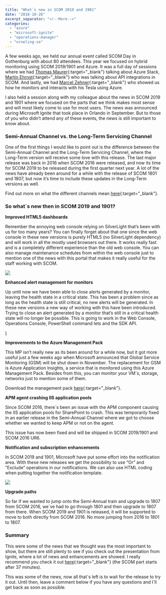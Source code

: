 ```yaml
---
title: "What´s new in SCOM 2019 and 1901"
date: "2018-10-26"
excerpt_separator: "<!--More-->"
categories: 
  - "azure"
  - "microsoft-ignite"
  - "operations-manager"
  - "orneling-se"
---
```


A few weeks ago, we held our annual event called SCOM Day in Gothenburg with about 80 attendees. This year we focused on hybrid monitoring using SCOM 2019/1901 and Azure. It was a full day of sessions where we had [Thomas Maurer](https://www.thomasmaurer.ch/){:target="_blank"} talking about Azure Stack, [Martin Ehrnst](https://adatum.no/){:target="_blank"} who was talking about API integrations in SCOM. And lastly, we had [Marcel Zehner](https://marcelzehner.ch/){:target="_blank"} who showed us how he monitors and interacts with his Tesla using Azure.
<!--More-->
I also held a session along with my colleague about the news in SCOM 2019 and 1901 where we focused on the parts that we think makes most sense and will most likely come to use for most users. The news was announced during Microsoft Ignite that took place in Orlando in September. But to those of you who didn’t attend any of these events, the news is still important to know about.

### Semi-Annual Channel vs. the Long-Term Servicing Channel

One of the first things I would like to point out is the difference between the Semi-Annual Channel and the Long-Term Servicing Channel, where the Long-Term version will receive some love with this release. The last major release was back in 2016 when SCOM 2016 were released, and now its time for SCOM 2019 to be released during the first quarter next year. A lot of the news have already been around for a while with the release of SCOM 1801 and 1807, but now it’s time to include these updates in the Long-Term versions as well.

Find out more on what the different channels mean [here](https://blog.orneling.se/2018/02/scom-1801-has-been-relased/){:target="_blank"}.

### So what´s new then in SCOM 2019 and 1901?

**Improved HTML5 dashboards**

Remember the annoying web console relying on SilverLight that’s been with us for too many years? You can finally forget about that one since the web console in these new versions is purely HTML5 (no SilverLight dependency) and will work in all the mostly used browsers out there. It works really fast and is a completely different experience than the old web console. You can also manage maintenance schedules from within the web console just to mention one of the news with this portal that makes it really useful for the staff working with SCOM.

![](https://blog.orneling.se/assets/images/2018/10/1-1.jpg)

**Enhanced alert management for monitors**

Up until now we have been able to close alerts generated by a monitor, leaving the health state in a critical state. This has been a problem since as long as the health state is still critical, no new alerts will be generated. In these new versions a new way of working with this have been introduced. Trying to close an alert generated by a monitor that’s still in a critical health state will no longer be possible. This is going to work in the Web Console, Operations Console, PowerShell command lets and the SDK API.

[)](https://blog.orneling.se/assets/images/2018/10/2-1.jpg)

**Improvements to the Azure Management Pack**

This MP isn’t really new as its been around for a while now, but it got more useful just a few weeks ago when Microsoft announced that Global Service Monitoring (GSM) will be shut down in November. The replacement for GSM is Azure Application Insights, a service that is monitored using this Azure Management Pack. Besides from this, you can monitor your VM´s, storage, networks just to mention some of them.

Download the management pack [here](https://www.microsoft.com/en-us/download/details.aspx?id=50013){:target="_blank"}.

**APM agent crashing IIS application pools**

Since SCOM 2016, there´s been an issue with the APM component causing the IIS application pools for SharePoint to crash. This was temporarily fixed in an earlier release in the Semi-Annual Channel where we got to choose whether we wanted to keep APM or not on the agent.

This issue has now been fixed and will be shipped in SCOM 2019/1901 and SCOM 2016 UR6.

**Notification and subscription enhancements**

In SCOM 2019 and 1901, Microsoft have put some effort into the notification area. With these new releases we get the possibility to use “Or” and “Exclude” operations in our notifications. We can also use HTML coding when putting together the notification template.

![](https://blog.orneling.se/assets/images/2018/10/3-1.jpg)

**Upgrade paths**

So far if we wanted to jump onto the Semi-Annual train and upgrade to 1807 from SCOM 2016, we´ve had to go through 1801 and then upgrade to 1807 from there. When SCOM 2019 and 1901 is released, it will be supported to move to both directly from SCOM 2016. No more jumping from 2016 to 1801 to 1807.

### Summary

This were some of the news that we thought was the most important to show, but there are still plenty to see if you check out the presentation from Ignite, where a lot of news and enhancements are showed. I really recommend you check it out [here](https://youtu.be/-vqr3O-tJ3E){:target="_blank"} (the SCOM part starts after 37 minutes).

This was some of the news, now all that´s left is to wait for the release to try it out. Until then, leave a comment below if you have any questions and I´ll get back as soon as possible.
